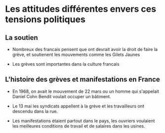 # Les attitudes différentes envers ces tensions politiques

## La soutien

- Nombreux des francais pensent que ont devrait avoir la droit de faire la grève, et soutienent les mouvements comme les Gilets Jaunes

- Les grèves sont importantes dans la culture francais

## L'histoire des grèves et manifestations en France

- En 1968, on avait le mouvement de 22 mars ou un homme qui s'appelait Daniel Cohn Bendit voulait occuper un bâtiment.

- Le 13 mai les syndicats appellent à la grève et les travailleurs ont descendu dans la rue.

- Les manifestations étaient partout dans le pays, les ouvriers voulaient les meilleures conditions de travail et de salaires dans les usines. 
